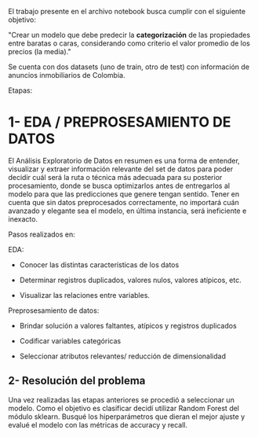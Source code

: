 
El trabajo presente en el archivo notebook busca cumplir con el siguiente objetivo:

"Crear un modelo que debe predecir la **categorización** de las propiedades entre baratas o caras, considerando como criterio el valor promedio de los precios (la media)."

Se cuenta con dos datasets (uno de train, otro de test) con información de anuncios inmobiliarios de Colombia.

Etapas:

# 1- EDA / PREPROSESAMIENTO DE DATOS

El Análisis Exploratorio de Datos en resumen es una forma de entender, visualizar y extraer información relevante del set de datos para poder decidir cuál será la ruta o técnica más adecuada para su posterior procesamiento, donde se busca optimizarlos antes de entregarlos al modelo para que las predicciones que genere tengan sentido. Tener en cuenta que sin datos preprocesados ​​correctamente, no importará cuán avanzado y elegante sea el modelo, en última instancia, será ineficiente e inexacto.

Pasos realizados en:

EDA:

- Conocer las distintas características de los datos

- Determinar registros duplicados, valores nulos, valores atípicos, etc.

- Visualizar las relaciones entre variables.


Preprosesamiento de datos:

- Brindar solución a valores faltantes, atípicos y registros duplicados

- Codificar variables categóricas

- Seleccionar atributos relevantes/ reducción de dimensionalidad



## 2- Resolución del problema

Una vez realizadas las etapas anteriores se procedió a seleccionar un modelo. Como el objetivo es clasificar decidí utilizar Random Forest del módulo sklearn. Busqué los hiperparámetros que dieran el mejor ajuste y evalué el modelo con las métricas de accuracy y recall.







